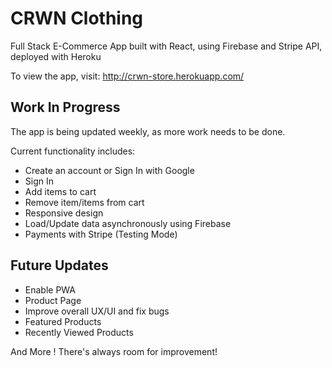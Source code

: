 # CRWN Clothing
Full Stack E-Commerce App built with React, using Firebase and Stripe API, deployed with Heroku

To view the app, visit: http://crwn-store.herokuapp.com/

## Work In Progress

The app is being updated weekly, as more work needs to be done.

Current functionality includes:

* Create an account or Sign In with Google
* Sign In 
* Add items to cart
* Remove item/items from cart
* Responsive design
* Load/Update data asynchronously using Firebase
* Payments with Stripe (Testing Mode)

## Future Updates

* Enable PWA
* Product Page
* Improve overall UX/UI and fix bugs
* Featured Products
* Recently Viewed Products

And More ! There's always room for improvement!
